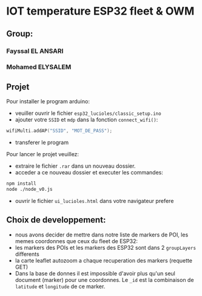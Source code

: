 # IOT temperature ESP32 fleet & OWM

## Group: 
### Fayssal EL ANSARI
### Mohamed ELYSALEM  


## Projet
Pour installer le program arduino:
* veuiller ouvrir le fichier `esp32_lucioles/classic_setup.ino`
* ajouter votre `SSID` et `mdp` dans la fonction `connect_wifi()`:
```c
wifiMulti.addAP("SSID", "MOT_DE_PASS");
```
* transferer le program

Pour lancer le projet veuillez:
* extraire le fichier `.rar` dans un nouveau dossier.
* acceder a ce nouveau dossier et executer les commandes:
```bash
npm install
node ./node_v0.js
```
* ouvrir le fichier `ui_lucioles.html` dans votre navigateur prefere



## Choix de developpement:
* nous avons decider de mettre dans notre liste de markers de POI, les memes coordonnes que ceux du fleet de ESP32:
* les markers des POIs et les markers des ESP32 sont dans 2 `groupLayers` differents
* la carte leaflet autozoom a chaque recuperation des markers (requette GET)
* Dans la base de donnes il est impossible d'avoir plus qu'un seul document (marker) pour une coordonnes. Le `_id` est la combinaison de `latitude` et `longitude` de ce marker.